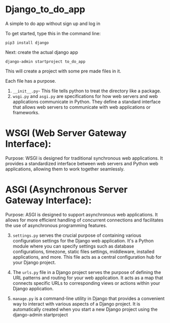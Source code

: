 # Django_to_do_app
A simple to do app without sign up and log in

To get started, type this in the command line:
```Shell
pip3 install django
```

Next: create the actual django app
```Shell
django-admin startproject to_do_app
```
This will create a project with some pre made files in it.

Each file has a purpose. 
1. `__init__.py`- This file tells python to treat the directory like a package.
2. `wsgi.py` and `asgi.py` are specifications for how web servers and web applications communicate in Python.
   They define a standard interface that allows web servers to communicate with web applications or frameworks.
   
# WSGI (Web Server Gateway Interface):
Purpose: WSGI is designed for traditional synchronous web applications. 
It provides a standardized interface between web servers and Python web applications, allowing them to work together seamlessly.

# ASGI (Asynchronous Server Gateway Interface):
Purpose: ASGI is designed to support asynchronous web applications.
It allows for more efficient handling of concurrent connections and facilitates the use of asynchronous programming features.

3. `settings.py` serves the crucial purpose of containing various configuration settings for the Django web application.
It's a Python module where you can specify settings such as database configurations, timezone, static files settings, middleware, 
installed applications, and more. This file acts as a central configuration hub for your Django project.

4. The `urls.py` file in a Django project serves the purpose of defining the URL patterns and routing for your web application.
It acts as a map that connects specific URLs to corresponding views or actions within your Django application.

5. `manage.py` is a command-line utility in Django that provides a convenient way to interact with various aspects of a Django project. 
It is automatically created when you start a new Django project using the django-admin startproject 
